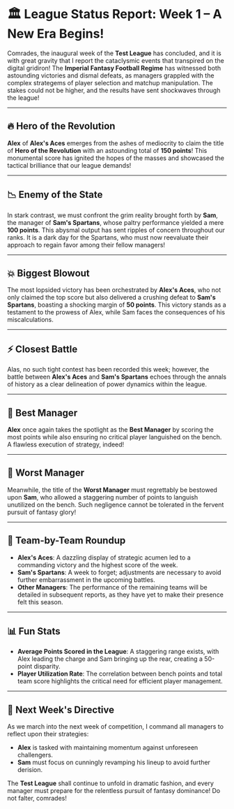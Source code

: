 # 🏛️ League Status Report: Week 1 – A New Era Begins!

Comrades, the inaugural week of the **Test League** has concluded, and it is with great gravity that I report the cataclysmic events that transpired on the digital gridiron! The **Imperial Fantasy Football Regime** has witnessed both astounding victories and dismal defeats, as managers grappled with the complex strategems of player selection and matchup manipulation. The stakes could not be higher, and the results have sent shockwaves through the league!

---

## 🔥 Hero of the Revolution

**Alex** of **Alex's Aces** emerges from the ashes of mediocrity to claim the title of **Hero of the Revolution** with an astounding total of **150 points**! This monumental score has ignited the hopes of the masses and showcased the tactical brilliance that our league demands!

---

## 📉 Enemy of the State

In stark contrast, we must confront the grim reality brought forth by **Sam**, the manager of **Sam's Spartans**, whose paltry performance yielded a mere **100 points**. This abysmal output has sent ripples of concern throughout our ranks. It is a dark day for the Spartans, who must now reevaluate their approach to regain favor among their fellow managers!

---

## 💥 Biggest Blowout

The most lopsided victory has been orchestrated by **Alex's Aces**, who not only claimed the top score but also delivered a crushing defeat to **Sam's Spartans**, boasting a shocking margin of **50 points**. This victory stands as a testament to the prowess of Alex, while Sam faces the consequences of his miscalculations.

---

## ⚡ Closest Battle

Alas, no such tight contest has been recorded this week; however, the battle between **Alex's Aces** and **Sam's Spartans** echoes through the annals of history as a clear delineation of power dynamics within the league.

---

## 🎯 Best Manager

**Alex** once again takes the spotlight as the **Best Manager** by scoring the most points while also ensuring no critical player languished on the bench. A flawless execution of strategy, indeed!

---

## 🤦 Worst Manager

Meanwhile, the title of the **Worst Manager** must regrettably be bestowed upon **Sam**, who allowed a staggering number of points to languish unutilized on the bench. Such negligence cannot be tolerated in the fervent pursuit of fantasy glory!

---

## 🧭 Team-by-Team Roundup

- **Alex's Aces**: A dazzling display of strategic acumen led to a commanding victory and the highest score of the week.
- **Sam's Spartans**: A week to forget; adjustments are necessary to avoid further embarrassment in the upcoming battles.
- **Other Managers**: The performance of the remaining teams will be detailed in subsequent reports, as they have yet to make their presence felt this season.

---

## 📊 Fun Stats

- **Average Points Scored in the League**: A staggering range exists, with Alex leading the charge and Sam bringing up the rear, creating a 50-point disparity.
- **Player Utilization Rate**: The correlation between bench points and total team score highlights the critical need for efficient player management.

---

## 🎪 Next Week's Directive

As we march into the next week of competition, I command all managers to reflect upon their strategies:
- **Alex** is tasked with maintaining momentum against unforeseen challengers.
- **Sam** must focus on cunningly revamping his lineup to avoid further derision.

The **Test League** shall continue to unfold in dramatic fashion, and every manager must prepare for the relentless pursuit of fantasy dominance! Do not falter, comrades!
